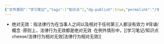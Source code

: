 ```yaml
---
{"文件类别":"学习笔记","tags":["知识点"],"dg-publish":true,"permalink":"/学习笔记/知识点cheese/法律行为绝对无效/","dgPassFrontmatter":true}
---
```


- 绝对无效：指法律行为在当事人之间以及相对于任何第三人都没有效力 #背诵/概念 
·原则上，法律行为无效都是绝对无效
·在例外情形中，[[学习笔记/知识点cheese/法律行为相对无效\|法律行为相对无效]]